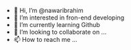 - 👋 Hi, I’m @nawaribrahim
- 👀 I’m interested in fron-end developing
- 🌱 I’m currently learning Github
- 💞️ I’m looking to collaborate on ...
- 📫 How to reach me ...

<!---
nawaribrahim/nawaribrahim is a ✨ special ✨ repository because its `README.md` (this file) appears on your GitHub profile.
You can click the Preview link to take a look at your changes.
--->
